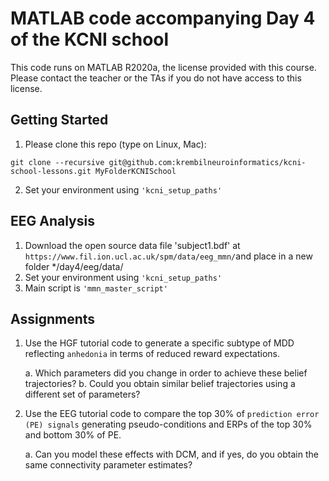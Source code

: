 MATLAB code accompanying Day 4 of the KCNI school
===============
This code runs on MATLAB R2020a, the license provided with this course. Please contact the teacher or the TAs if you do not have access to this license.

Getting Started
---------------
1.  Please clone this repo (type on Linux, Mac):
```
git clone --recursive git@github.com:krembilneuroinformatics/kcni-school-lessons.git MyFolderKCNISchool
```
2. Set your environment using `'kcni_setup_paths'`


EEG Analysis
------------
1. Download the open source data file 'subject1.bdf' at `https://www.fil.ion.ucl.ac.uk/spm/data/eeg_mmn/`and place in a new folder */day4/eeg/data/
2. Set your environment using `'kcni_setup_paths'`
3. Main script is `'mmn_master_script'`

Assignments
------------
1. Use the HGF tutorial code to generate a specific subtype of MDD reflecting `anhedonia` in terms of reduced reward expectations.

	a. Which parameters did you change in order to achieve these belief trajectories?
	b. Could you obtain similar belief trajectories using a different set of parameters?

2. Use the EEG tutorial code to compare the top 30% of `prediction error (PE) signals` generating pseudo-conditions and ERPs of the top 30% and bottom 30% of PE. 	

	a. Can you model these effects with DCM, and if yes, do you obtain the same connectivity parameter estimates?
